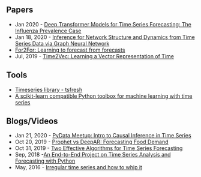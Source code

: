 ## Papers
- Jan 2020 - [Deep Transformer Models for Time Series Forecasting: The Influenza Prevalence Case](https://arxiv.org/abs/2001.08317)
- Jan 18, 2020 - [Inference for Network Structure and Dynamics from Time Series Data via Graph Neural Network](https://arxiv.org/abs/2001.06576)
- [For2For: Learning to forecast from forecasts](https://arxiv.org/abs/2001.04601)
- Jul, 2019 - [Time2Vec: Learning a Vector Representation of Time](https://arxiv.org/abs/1907.05321)

## Tools
- [Timeseries library - tsfresh](https://tsfresh.readthedocs.io/en/v0.12.0/)
- [A scikit-learn compatible Python toolbox for machine learning with time series](https://github.com/alan-turing-institute/sktime)

## Blogs/Videos
- Jan 21, 2020 - [PyData Meetup: Intro to Causal Inference in Time Series](https://www.youtube.com/watch?v=QVQoV22pPak)
- Oct 20, 2019 - [Prophet vs DeepAR: Forecasting Food Demand](https://towardsdatascience.com/prophet-vs-deepar-forecasting-food-demand-2fdebfb8d282)
- Oct 31, 2019 - [Two Effective Algorithms for Time Series Forecasting](https://www.youtube.com/watch?v=VYpAodcdFfA)
- Sep, 2018 -[An End-to-End Project on Time Series Analysis and Forecasting with Python](https://www.kdnuggets.com/2018/09/end-to-end-project-time-series-analysis-forecasting-python.html)
- May, 2016 - [Irregular time series and how to whip it](https://www.youtube.com/watch?v=E4NMZyfao2c)